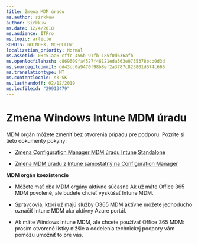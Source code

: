 ```yaml
---
title: Zmena MDM úradu
ms.author: sirkkuw
author: Sirkkuw
ms.date: 12/4/2018
ms.audience: ITPro
ms.topic: article
ROBOTS: NOINDEX, NOFOLLOW
localization_priority: Normal
ms.assetid: 08c51aa6-cffc-456b-91fb-185f0d636afb
ms.openlocfilehash: c869609fa4527f46121eda563e0735378bcb0d3d
ms.sourcegitcommit: dd43cc0a9470f98b8ef2a3787c823801d674c666
ms.translationtype: MT
ms.contentlocale: sk-SK
ms.lasthandoff: 02/12/2019
ms.locfileid: "29913479"
---
```

# <a name="change-intune-mdm-authority"></a>Zmena Windows Intune MDM úradu

MDM orgán môžete zmeniť bez otvorenia prípadu pre podporu. Pozrite si tieto dokumenty pokyny:
  
- [Zmena Configuration Manager MDM úradu Intune Standalone](https://docs.microsoft.com/sccm/mdm/deploy-use/migrate-change-mdm-authority)
    
- [Zmena MDM úradu z Intune samostatný na Configuration Manager](https://docs.microsoft.com/sccm/mdm/deploy-use/change-mdm-authority)
    
 **MDM orgán koexistencie**
  
- Môžete mať oba MDM orgány aktívne súčasne Ak už máte Office 365 MDM povolené, ale budete chcieť vyskúšať Intune MDM.
    
- Správcovia, ktorí už majú služby O365 MDM aktívne môžete jednoducho označiť Intune MDM ako aktívny Azure portál.
    
- Ak máte Windows Intune MDM, ale chcete používať Office 365 MDM: prosím otvorené lístky nižšie a oddelenia technickej podpory vám pomôžu umožniť to pre vás.
    

